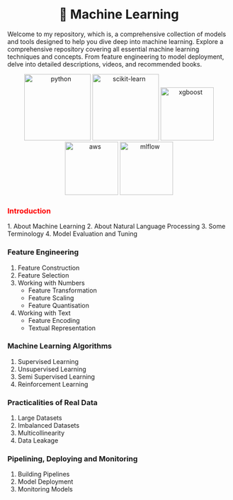 <h1 align="center">🤖 Machine Learning</h1>
<p>
    Welcome to my repository, which is, a comprehensive collection of models and tools designed to help you dive deep into machine learning. Explore a comprehensive repository covering all essential machine learning techniques and concepts. From feature engineering to model deployment, delve into detailed descriptions, videos, and recommended books. 
</p>


<p align="center"> 
    <img src="https://upload.wikimedia.org/wikipedia/commons/thumb/f/f8/Python_logo_and_wordmark.svg/2560px-Python_logo_and_wordmark.svg.png" alt="python" width="150"/>
    <img src="https://upload.wikimedia.org/wikipedia/commons/thumb/0/05/Scikit_learn_logo_small.svg/2560px-Scikit_learn_logo_small.svg.png" alt="scikit-learn" width="150"/>
    <img src="https://www.intel.com/content/dam/www/central-libraries/us/en/images/2022-11/xgboost-logo-rwd.png.rendition.intel.web.480.360.png" alt="xgboost" width="120">
    <img src="https://upload.wikimedia.org/wikipedia/commons/thumb/9/93/Amazon_Web_Services_Logo.svg/2560px-Amazon_Web_Services_Logo.svg.png" alt="aws" width="120"/>
    <img src="https://adatis.co.uk/wp-content/uploads/MLflow-logo.png" alt="mlflow" width="120"/>
</p>


<h3 style='color:red;'> Introduction</h3>
1. About Machine Learning
2. About Natural Language Processing
3. Some Terminology
4. Model Evaluation and Tuning


### Feature Engineering
1. Feature Construction
2. Feature Selection
3. Working with Numbers
    - Feature Transformation
    - Feature Scaling
    - Feature Quantisation
4. Working with Text
    - Feature Encoding
    - Textual Representation


### Machine Learning Algorithms
1. Supervised Learning
2. Unsupervised Learning
3. Semi Supervised Learning
4. Reinforcement Learning


### Practicalities of Real Data
1. Large Datasets
2. Imbalanced Datasets
3. Multicollinearity
4. Data Leakage


### Pipelining, Deploying and Monitoring
1. Building Pipelines
2. Model Deployment
3. Monitoring Models
